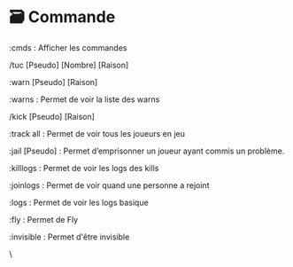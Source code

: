 # 🗃️ Commande

:cmds : Afficher les commandes

/tuc \[Pseudo] \[Nombre] \[Raison]

:warn \[Pseudo] \[Raison]

:warns : Permet de voir la liste des warns

/kick \[Pseudo] \[Raison]

:track all : Permet de voir tous les joueurs en jeu

:jail \[Pseudo] : Permet d’emprisonner un joueur ayant commis un problème.

:killlogs : Permet de voir les logs des kills

:joinlogs : Permet de voir quand une personne a rejoint

:logs : Permet de voir les logs basique

:fly : Permet de Fly

:invisible : Permet d'être invisible

\
